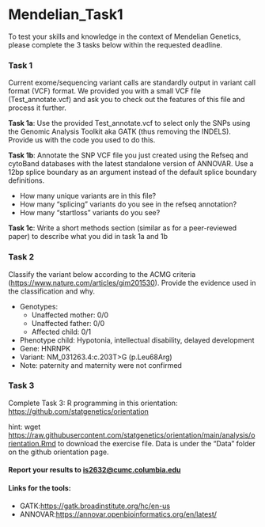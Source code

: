 # Mendelian_Task1

To test your skills and knowledge in the context of Mendelian Genetics, please complete the 3 tasks below within the requested deadline.

### Task 1
Current exome/sequencing variant calls are standardly output in variant call format (VCF) format. We provided you with a small VCF file (Test_annotate.vcf) and ask you to check out the features of this file and process it further. 

**Task 1a**: Use the provided Test_annotate.vcf to select only the SNPs using the Genomic Analysis Toolkit aka GATK (thus removing the INDELS). Provide us with the code you used to do this. 

**Task 1b**: Annotate the SNP VCF file you just created using the Refseq and cytoBand databases with the latest standalone version of ANNOVAR. Use a 12bp splice boundary as an argument instead of the default splice boundary definitions. 
* How many unique variants are in this file? 
* How many “splicing” variants do you see in the refseq annotation? 
* How many “startloss” variants do you see?

**Task 1c**: Write a short methods section (similar as for a peer-reviewed paper) to describe what you did in task 1a and 1b

### Task 2 
Classify the variant below according to the ACMG criteria (https://www.nature.com/articles/gim201530). Provide the evidence used in the classification and why.

* Genotypes:
  - Unaffected mother: 0/0
  - Unaffected father: 0/0
  - Affected child: 0/1
* Phenotype child: Hypotonia, intellectual disability, delayed development
* Gene: HNRNPK
* Variant: NM_031263.4:c.203T>G (p.Leu68Arg) 
* Note: paternity and maternity were not confirmed

### Task 3 
Complete Task 3: R programming in this orientation: https://github.com/statgenetics/orientation

hint: wget https://raw.githubusercontent.com/statgenetics/orientation/main/analysis/orientation.Rmd  to download the exercise file. Data is under the “Data” folder on the github orientation page.

#### Report your results to is2632@cumc.columbia.edu

#### Links for the tools:
* GATK:https://gatk.broadinstitute.org/hc/en-us
* ANNOVAR:https://annovar.openbioinformatics.org/en/latest/
